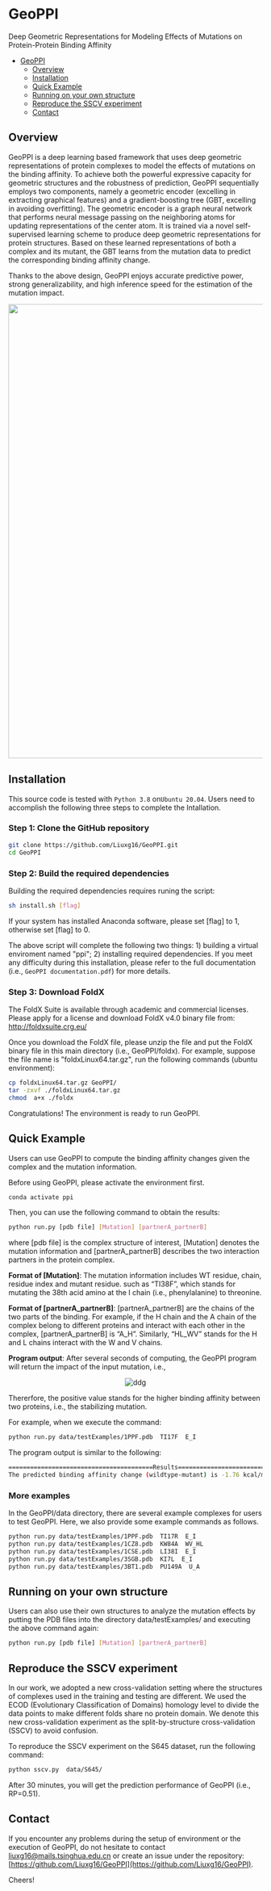 
# GeoPPI
Deep Geometric Representations for Modeling Effects of Mutations on Protein-Protein Binding Affinity

- [GeoPPI](#GeoPPI)
  - [Overview](#overview)
  - [Installation](#installation)
  - [Quick Example](#quick-example)
  - [Running on your own structure](#running-on-your-own-structure)
  - [Reproduce the SSCV experiment](#reproduce-the-sscv-experiment)
  - [Contact](#contact)

## Overview
GeoPPI is a deep learning based framework that uses deep geometric representations of protein complexes to model the effects of mutations on the binding affinity. To achieve both the powerful expressive capacity for geometric structures and the robustness of prediction, GeoPPI sequentially employs two components, namely a geometric encoder (excelling in extracting graphical features) and a gradient-boosting tree (GBT, excelling in avoiding overfitting). The geometric encoder is a graph neural network that performs neural message passing on the neighboring atoms for updating representations of the center atom. It is trained via a novel self-supervised learning scheme to produce deep geometric representations for protein structures. Based on these learned representations of both a complex and its mutant, the GBT learns from the mutation data to predict the corresponding binding affinity change.

Thanks to the above design, GeoPPI enjoys accurate predictive power, strong generalizability, and high inference speed for the estimation of the mutation impact.

<p align="center">
<img src="data/fig/overview.png" width="900">
</p>

## Installation

This source code is tested with `Python 3.8` on`Ubuntu 20.04`.  Users need to accomplish the following three steps to complete the Intallation.

### Step 1: Clone the GitHub repository
```bash
git clone https://github.com/Liuxg16/GeoPPI.git
cd GeoPPI
```

### Step 2: Build the required dependencies
Building the required dependencies requires runing the script:
```bash
sh install.sh [flag]
```
If your system has installed Anaconda software, please set [flag] to 1, otherwise set [flag] to 0. 

The above script will complete the following two things: 1) building a virtual enviroment named "ppi"; 2) installing required dependencies.  If you meet any difficulty during this installation, please refer to the full documentation (i.e., `GeoPPI documentation.pdf`) for more details.

### Step 3: Download FoldX

The FoldX Suite is available through academic and commercial licenses. Please apply for a license and download FoldX v4.0 binary file from: http://foldxsuite.crg.eu/

Once you download the FoldX file, please unzip the file and put the FoldX binary file in this main directory (i.e., GeoPPI/foldx). For example, suppose the file name is "foldxLinux64.tar.gz", run the following commands (ubuntu environment):
```bash
cp foldxLinux64.tar.gz GeoPPI/
tar -zxvf ./foldxLinux64.tar.gz
chmod  a+x ./foldx
```
Congratulations! The environment is ready to run GeoPPI. 

## Quick Example
Users can use GeoPPI to compute the binding affinity changes given the complex and the mutation information.

Before using GeoPPI, please activate the environment first.

```bash
conda activate ppi
```
Then, you can use the following command to obtain the results:
```bash
python run.py [pdb file] [Mutation] [partnerA_partnerB]
```
where [pdb file] is the complex structure of interest, [Mutation] denotes the mutation information and [partnerA_partnerB] describes the two interaction partners in the protein complex.

**Format of [Mutation]**: The mutation information includes WT residue, chain, residue index and mutant residue. such as “TI38F”, which stands for mutating the 38th acid amino at the I chain (i.e., phenylalanine) to threonine.

**Format of [partnerA_partnerB]**: [partnerA_partnerB] are the chains of the two parts of the binding. For example, if the H chain and the A chain of the complex belong to different proteins and interact with each other in the complex, [partnerA_partnerB] is “A_H”. Similarly, “HL_WV” stands for the H and L chains interact with the W and V chains.


**Program output**: After several seconds of computing, the GeoPPI program will return the impact of the input mutation, i.e., 

<p align="center">
<img src="https://latex.codecogs.com/svg.latex?\Large&space;\Delta\Delta%20G=\Delta%20G_{wildtype}-\Delta%20G_{mutant}" title="ddg" />
</p>

Thererfore, the positive value stands for the higher binding affinity between two proteins, i.e., the stabilizing mutation.

For example, when we execute the command:
```bash
python run.py data/testExamples/1PPF.pdb  TI17F  E_I
```

The program output is similar to the following:

```bash
========================================Results============================================
The predicted binding affinity change (wildtype-mutant) is -1.76 kcal/mol (destabilizing mutation).
```

### More examples
In the GeoPPI/data directory, there are several example complexes for users to test GeoPPI. Here, we also provide some example commands as follows.
```bash
python run.py data/testExamples/1PPF.pdb  TI17R  E_I
python run.py data/testExamples/1CZ8.pdb  KW84A  WV_HL
python run.py data/testExamples/1CSE.pdb  LI38I  E_I
python run.py data/testExamples/3SGB.pdb  KI7L  E_I
python run.py data/testExamples/3BT1.pdb  PU149A  U_A
```
## Running on your own structure
Users can also use their own structures to analyze the mutation effects by putting the PDB files into the directory data/testExamples/ and executing the above command again:
```bash
python run.py [pdb file] [Mutation] [partnerA_partnerB]
```
## Reproduce the SSCV experiment
In our work, we adopted a new cross-validation setting where the structures of complexes used in the training and testing are different. We used the ECOD (Evolutionary Classification of Domains) homology level to divide the data points to make different folds share no protein domain. We denote this new cross-validation experiment as the split-by-structure cross-validation (SSCV) to avoid confusion.

To reproduce the SSCV experiment on the S645 dataset, run the following command:
```bash
python sscv.py  data/S645/
```
After 30 minutes, you will get the prediction performance of GeoPPI (i.e., RP=0.51).

## Contact
If you encounter any problems during the setup of environment or the execution of GeoPPI, do not hesitate to contact  [liuxg16@mails.tsinghua.edu.cn](mailto:liuxg16@mails.tsinghua.edu.cn)  or create an issue under the repository:  [https://github.com/Liuxg16/GeoPPI](https://github.com/Liuxg16/GeoPPI).

Cheers!
